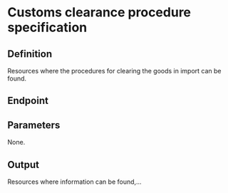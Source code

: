 # Customs clearance procedure specification

## Definition
Resources where the procedures for clearing the goods in import can be found. 
## Endpoint
## Parameters
None.
## Output 
Resources where information can be found,...

